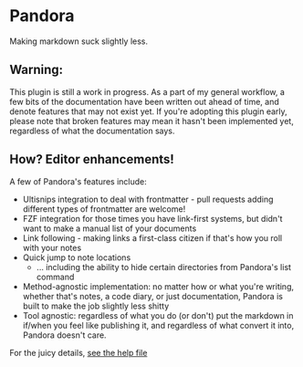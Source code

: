 # Pandora

Making markdown suck slightly less.

## Warning:

This plugin is still a work in progress. As a part of my general workflow, a few bits of the documentation have been written out ahead of time, and denote features that may not exist yet. If you're adopting this plugin early, please note that broken features may mean it hasn't been implemented yet, regardless of what the documentation says.

## How? Editor enhancements!

A few of Pandora's features include:

* Ultisnips integration to deal with frontmatter - pull requests adding different types of frontmatter are welcome!
* FZF integration for those times you have link-first systems, but didn't want to make a manual list of your documents
* Link following - making links a first-class citizen if that's how you roll with your notes
* Quick jump to note locations
    * ... including the ability to hide certain directories from Pandora's list command 
* Method-agnostic implementation: no matter how or what you're writing, whether that's notes, a code diary, or just documentation, Pandora is built to make the job slightly less shitty
* Tool agnostic: regardless of what you do (or don't) put the markdown in if/when you feel like publishing it, and regardless of what convert it into, Pandora doesn't care.

For the juicy details, [see the help file](https://github.com/LunarWatcher/Pandora/blob/master/doc/pandora.txt)

